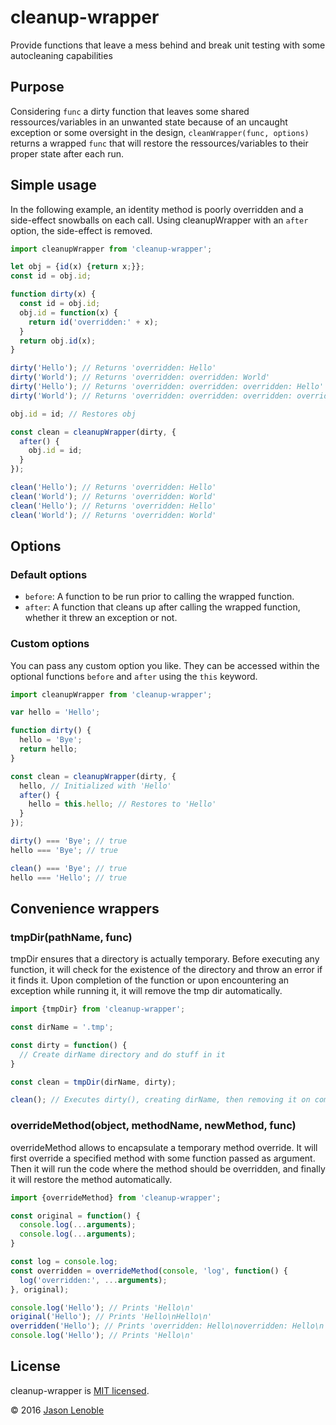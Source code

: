 # cleanup-wrapper
Provide functions that leave a mess behind and break unit testing with some autocleaning capabilities

## Purpose

Considering ```func``` a dirty function that leaves some shared ressources/variables in an unwanted state because of an uncaught exception or some oversight in the design, ```cleanWrapper(func, options)``` returns a wrapped ```func``` that will restore the ressources/variables to their proper state after each run.

## Simple usage

In the following example, an identity method is poorly overridden and a side-effect snowballs on each call. Using cleanupWrapper with an ```after``` option, the side-effect is removed.

```js
import cleanupWrapper from 'cleanup-wrapper';

let obj = {id(x) {return x;}};
const id = obj.id;

function dirty(x) {
  const id = obj.id;
  obj.id = function(x) {
    return id('overridden:' + x);
  }
  return obj.id(x);
}

dirty('Hello'); // Returns 'overridden: Hello'
dirty('World'); // Returns 'overridden: overridden: World'
dirty('Hello'); // Returns 'overridden: overridden: overridden: Hello'
dirty('World'); // Returns 'overridden: overridden: overridden: overridden: World'

obj.id = id; // Restores obj

const clean = cleanupWrapper(dirty, {
  after() {
    obj.id = id;
  }
});

clean('Hello'); // Returns 'overridden: Hello'
clean('World'); // Returns 'overridden: World'
clean('Hello'); // Returns 'overridden: Hello'
clean('World'); // Returns 'overridden: World'
```

## Options

### Default options

* ```before```: A function to be run prior to calling the wrapped function.
* ```after```: A function that cleans up after calling the wrapped function, whether it threw an exception or not.

### Custom options

You can pass any custom option you like. They can be accessed within the optional functions ```before``` and ```after``` using the ```this``` keyword.

```js
import cleanupWrapper from 'cleanup-wrapper';

var hello = 'Hello';

function dirty() {
  hello = 'Bye';
  return hello;
}

const clean = cleanupWrapper(dirty, {
  hello, // Initialized with 'Hello'
  after() {
    hello = this.hello; // Restores to 'Hello'
  }
});

dirty() === 'Bye'; // true
hello === 'Bye'; // true

clean() === 'Bye'; // true
hello === 'Hello'; // true
```

## Convenience wrappers

### tmpDir(pathName, func)

tmpDir ensures that a directory is actually temporary. Before executing any function, it will check for the existence of the directory and throw an error if it finds it. Upon completion of the function or upon encountering an exception while running it, it will remove the tmp dir automatically.

```js
import {tmpDir} from 'cleanup-wrapper';

const dirName = '.tmp';

const dirty = function() {
  // Create dirName directory and do stuff in it
}

const clean = tmpDir(dirName, dirty);

clean(); // Executes dirty(), creating dirName, then removing it on completion or on exception
```

### overrideMethod(object, methodName, newMethod, func)

overrideMethod allows to encapsulate a temporary method override. It will first override a specified method with some function passed as argument. Then it will run the code where the method should be overridden, and finally it will restore the method automatically.

```js
import {overrideMethod} from 'cleanup-wrapper';

const original = function() {
  console.log(...arguments);
  console.log(...arguments);
}

const log = console.log;
const overridden = overrideMethod(console, 'log', function() {
  log('overridden:', ...arguments);
}, original);

console.log('Hello'); // Prints 'Hello\n'
original('Hello'); // Prints 'Hello\nHello\n'
overridden('Hello'); // Prints 'overridden: Hello\noverridden: Hello\n'
console.log('Hello'); // Prints 'Hello\n'
```

## License

cleanup-wrapper is [MIT licensed](./LICENSE).

© 2016 [Jason Lenoble](mailto:jason.lenoble@gmail.com)
